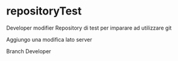 # repositoryTest
Developer modifier
Repository di test per imparare ad utilizzare git

Aggiungo una modifica lato server

Branch Developer
